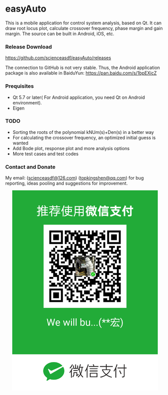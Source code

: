 
# easyAuto

This is a mobile application for control system analysis, based on Qt. It
can draw root locus plot, calculate crossover frequency, phase margin and
gain margin. The source can be built in Android, iOS, etc.

### Release Download
https://github.com/scienceasdf/easyAuto/releases

The connection to GitHub is not very stable. Thus, the Android application package is also available in BaiduYun:
https://pan.baidu.com/s/1bpEXicZ

### Prequisites
* Qt 5.7 or later( For Android application, you need Qt on Android environment).
* Eigen

### TODO
* Sorting the roots of the polynomial kNUm(s)+Den(s) in a better way
* For calculating the crossover frequency, an optimized initial guess is wanted
* Add Bode plot, response plot and more analysis options
* More test cases and test codes

### Contact and Donate
My email: (scienceasdf@126.com)   (topkingshen@qq.com) for bug reporting, ideas
pooling and suggestions for improvement.



<p align="center">
 <img src="QR.png" width="460px"/>
</p>




